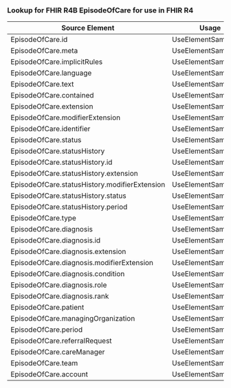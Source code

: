 ### Lookup for FHIR R4B EpisodeOfCare for use in FHIR R4

| Source Element | Usage | Target |
| -------------- | ----- | ------ |
| EpisodeOfCare.id | UseElementSameName | EpisodeOfCare.id |
| EpisodeOfCare.meta | UseElementSameName | EpisodeOfCare.meta |
| EpisodeOfCare.implicitRules | UseElementSameName | EpisodeOfCare.implicitRules |
| EpisodeOfCare.language | UseElementSameName | EpisodeOfCare.language |
| EpisodeOfCare.text | UseElementSameName | EpisodeOfCare.text |
| EpisodeOfCare.contained | UseElementSameName | EpisodeOfCare.contained |
| EpisodeOfCare.extension | UseElementSameName | EpisodeOfCare.extension |
| EpisodeOfCare.modifierExtension | UseElementSameName | EpisodeOfCare.modifierExtension |
| EpisodeOfCare.identifier | UseElementSameName | EpisodeOfCare.identifier |
| EpisodeOfCare.status | UseElementSameName | EpisodeOfCare.status |
| EpisodeOfCare.statusHistory | UseElementSameName | EpisodeOfCare.statusHistory |
| EpisodeOfCare.statusHistory.id | UseElementSameName | EpisodeOfCare.statusHistory.id |
| EpisodeOfCare.statusHistory.extension | UseElementSameName | EpisodeOfCare.statusHistory.extension |
| EpisodeOfCare.statusHistory.modifierExtension | UseElementSameName | EpisodeOfCare.statusHistory.modifierExtension |
| EpisodeOfCare.statusHistory.status | UseElementSameName | EpisodeOfCare.statusHistory.status |
| EpisodeOfCare.statusHistory.period | UseElementSameName | EpisodeOfCare.statusHistory.period |
| EpisodeOfCare.type | UseElementSameName | EpisodeOfCare.type |
| EpisodeOfCare.diagnosis | UseElementSameName | EpisodeOfCare.diagnosis |
| EpisodeOfCare.diagnosis.id | UseElementSameName | EpisodeOfCare.diagnosis.id |
| EpisodeOfCare.diagnosis.extension | UseElementSameName | EpisodeOfCare.diagnosis.extension |
| EpisodeOfCare.diagnosis.modifierExtension | UseElementSameName | EpisodeOfCare.diagnosis.modifierExtension |
| EpisodeOfCare.diagnosis.condition | UseElementSameName | EpisodeOfCare.diagnosis.condition |
| EpisodeOfCare.diagnosis.role | UseElementSameName | EpisodeOfCare.diagnosis.role |
| EpisodeOfCare.diagnosis.rank | UseElementSameName | EpisodeOfCare.diagnosis.rank |
| EpisodeOfCare.patient | UseElementSameName | EpisodeOfCare.patient |
| EpisodeOfCare.managingOrganization | UseElementSameName | EpisodeOfCare.managingOrganization |
| EpisodeOfCare.period | UseElementSameName | EpisodeOfCare.period |
| EpisodeOfCare.referralRequest | UseElementSameName | EpisodeOfCare.referralRequest |
| EpisodeOfCare.careManager | UseElementSameName | EpisodeOfCare.careManager |
| EpisodeOfCare.team | UseElementSameName | EpisodeOfCare.team |
| EpisodeOfCare.account | UseElementSameName | EpisodeOfCare.account |
